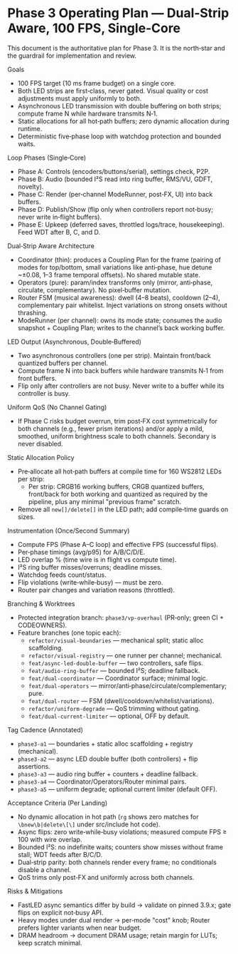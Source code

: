 # Phase 3 Operating Plan — Dual‑Strip Aware, 100 FPS, Single‑Core

This document is the authoritative plan for Phase 3. It is the north‑star and the guardrail for implementation and review.

Goals
- 100 FPS target (10 ms frame budget) on a single core.
- Both LED strips are first‑class, never gated. Visual quality or cost adjustments must apply uniformly to both.
- Asynchronous LED transmission with double buffering on both strips; compute frame N while hardware transmits N‑1.
- Static allocations for all hot‑path buffers; zero dynamic allocation during runtime.
- Deterministic five‑phase loop with watchdog protection and bounded waits.

Loop Phases (Single‑Core)
- Phase A: Controls (encoders/buttons/serial), settings check, P2P.
- Phase B: Audio (bounded I²S read into ring buffer, RMS/VU, GDFT, novelty).
- Phase C: Render (per‑channel ModeRunner, post‑FX, UI) into back buffers.
- Phase D: Publish/Show (flip only when controllers report not‑busy; never write in‑flight buffers).
- Phase E: Upkeep (deferred saves, throttled logs/trace, housekeeping). Feed WDT after B, C, and D.

Dual‑Strip Aware Architecture
- Coordinator (thin): produces a Coupling Plan for the frame (pairing of modes for top/bottom, small variations like anti‑phase, hue detune ~±0.08, 1–3 frame temporal offsets). No shared mutable state.
- Operators (pure): param/index transforms only (mirror, anti‑phase, circulate, complementary). No pixel‑buffer mutation.
- Router FSM (musical awareness): dwell (4–8 beats), cooldown (2–4), complementary pair whitelist. Inject variations on strong onsets without thrashing.
- ModeRunner (per channel): owns its mode state; consumes the audio snapshot + Coupling Plan; writes to the channel’s back working buffer.

LED Output (Asynchronous, Double‑Buffered)
- Two asynchronous controllers (one per strip). Maintain front/back quantized buffers per channel.
- Compute frame N into back buffers while hardware transmits N‑1 from front buffers.
- Flip only after controllers are not busy. Never write to a buffer while its controller is busy.

Uniform QoS (No Channel Gating)
- If Phase C risks budget overrun, trim post‑FX cost symmetrically for both channels (e.g., fewer prism iterations) and/or apply a mild, smoothed, uniform brightness scale to both channels. Secondary is never disabled.

Static Allocation Policy
- Pre‑allocate all hot‑path buffers at compile time for 160 WS2812 LEDs per strip:
  - Per strip: CRGB16 working buffers, CRGB quantized buffers, front/back for both working and quantized as required by the pipeline, plus any minimal "previous frame" scratch.
- Remove all `new[]/delete[]` in the LED path; add compile‑time guards on sizes.

Instrumentation (Once/Second Summary)
- Compute FPS (Phase A–C loop) and effective FPS (successful flips).
- Per‑phase timings (avg/p95) for A/B/C/D/E.
- LED overlap % (time wire is in flight vs compute time).
- I²S ring buffer misses/overruns; deadline misses.
- Watchdog feeds count/status.
- Flip violations (write‑while‑busy) — must be zero.
- Router pair changes and variation reasons (throttled).

Branching & Worktrees
- Protected integration branch: `phase3/vp-overhaul` (PR‑only; green CI + CODEOWNERS).
- Feature branches (one topic each):
  - `refactor/visual-boundaries` — mechanical split; static alloc scaffolding.
  - `refactor/visual-registry` — one runner per channel; mechanical.
  - `feat/async-led-double-buffer` — two controllers, safe flips.
  - `feat/audio-ring-buffer` — bounded I²S; deadline fallback.
  - `feat/dual-coordinator` — Coordinator surface; minimal logic.
  - `feat/dual-operators` — mirror/anti‑phase/circulate/complementary; pure.
  - `feat/dual-router` — FSM (dwell/cooldown/whitelist/variations).
  - `refactor/uniform-degrade` — QoS trimming without gating.
  - `feat/dual-current-limiter` — optional, OFF by default.

Tag Cadence (Annotated)
- `phase3-a1` — boundaries + static alloc scaffolding + registry (mechanical).
- `phase3-a2` — async LED double buffer (both controllers) + flip assertions.
- `phase3-a3` — audio ring buffer + counters + deadline fallback.
- `phase3-a4` — Coordinator/Operators/Router minimal pairs.
- `phase3-a5` — uniform degrade; optional current limiter (default OFF).

Acceptance Criteria (Per Landing)
- No dynamic allocation in hot path (`rg` shows zero matches for `\bnew\b|delete\[\]` under src/include hot code).
- Async flips: zero write‑while‑busy violations; measured compute FPS ≥ 100 with wire overlap.
- Bounded I²S: no indefinite waits; counters show misses without frame stall; WDT feeds after B/C/D.
- Dual‑strip parity: both channels render every frame; no conditionals disable a channel.
- QoS trims only post‑FX and uniformly across both channels.

Risks & Mitigations
- FastLED async semantics differ by build → validate on pinned 3.9.x; gate flips on explicit not‑busy API.
- Heavy modes under dual render → per‑mode "cost" knob; Router prefers lighter variants when near budget.
- DRAM headroom → document DRAM usage; retain margin for LUTs; keep scratch minimal.

